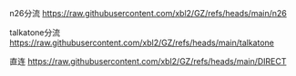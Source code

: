 n26分流
https://raw.githubusercontent.com/xbl2/GZ/refs/heads/main/n26

talkatone分流
https://raw.githubusercontent.com/xbl2/GZ/refs/heads/main/talkatone

直连
https://raw.githubusercontent.com/xbl2/GZ/refs/heads/main/DIRECT
